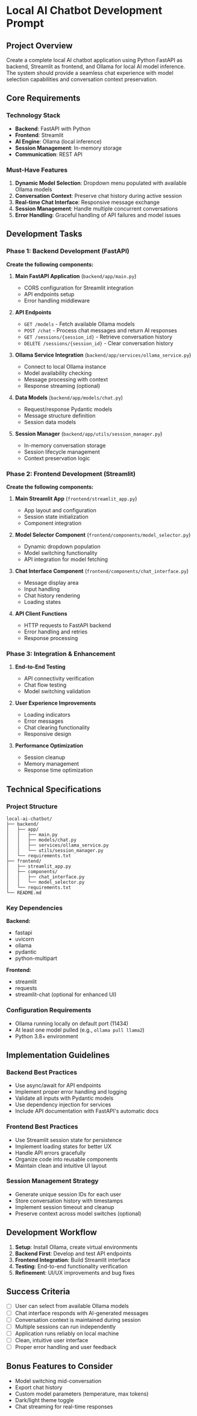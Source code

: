 # Local AI Chatbot Development Prompt

## Project Overview
Create a complete local AI chatbot application using Python FastAPI as backend, Streamlit as frontend, and Ollama for local AI model inference. The system should provide a seamless chat experience with model selection capabilities and conversation context preservation.

## Core Requirements

### Technology Stack
- **Backend**: FastAPI with Python
- **Frontend**: Streamlit
- **AI Engine**: Ollama (local inference)
- **Session Management**: In-memory storage
- **Communication**: REST API

### Must-Have Features
1. **Dynamic Model Selection**: Dropdown menu populated with available Ollama models
2. **Conversation Context**: Preserve chat history during active session
3. **Real-time Chat Interface**: Responsive message exchange
4. **Session Management**: Handle multiple concurrent conversations
5. **Error Handling**: Graceful handling of API failures and model issues

## Development Tasks

### Phase 1: Backend Development (FastAPI)
**Create the following components:**

1. **Main FastAPI Application** (`backend/app/main.py`)
   - CORS configuration for Streamlit integration
   - API endpoints setup
   - Error handling middleware

2. **API Endpoints**
   - `GET /models` - Fetch available Ollama models
   - `POST /chat` - Process chat messages and return AI responses
   - `GET /sessions/{session_id}` - Retrieve conversation history
   - `DELETE /sessions/{session_id}` - Clear conversation history

3. **Ollama Service Integration** (`backend/app/services/ollama_service.py`)
   - Connect to local Ollama instance
   - Model availability checking
   - Message processing with context
   - Response streaming (optional)

4. **Data Models** (`backend/app/models/chat.py`)
   - Request/response Pydantic models
   - Message structure definition
   - Session data models

5. **Session Manager** (`backend/app/utils/session_manager.py`)
   - In-memory conversation storage
   - Session lifecycle management
   - Context preservation logic

### Phase 2: Frontend Development (Streamlit)
**Create the following components:**

1. **Main Streamlit App** (`frontend/streamlit_app.py`)
   - App layout and configuration
   - Session state initialization
   - Component integration

2. **Model Selector Component** (`frontend/components/model_selector.py`)
   - Dynamic dropdown population
   - Model switching functionality
   - API integration for model fetching

3. **Chat Interface Component** (`frontend/components/chat_interface.py`)
   - Message display area
   - Input handling
   - Chat history rendering
   - Loading states

4. **API Client Functions**
   - HTTP requests to FastAPI backend
   - Error handling and retries
   - Response processing

### Phase 3: Integration & Enhancement
1. **End-to-End Testing**
   - API connectivity verification
   - Chat flow testing
   - Model switching validation

2. **User Experience Improvements**
   - Loading indicators
   - Error messages
   - Chat clearing functionality
   - Responsive design

3. **Performance Optimization**
   - Session cleanup
   - Memory management
   - Response time optimization

## Technical Specifications

### Project Structure
```
local-ai-chatbot/
├── backend/
│   ├── app/
│   │   ├── main.py
│   │   ├── models/chat.py
│   │   ├── services/ollama_service.py
│   │   └── utils/session_manager.py
│   └── requirements.txt
├── frontend/
│   ├── streamlit_app.py
│   ├── components/
│   │   ├── chat_interface.py
│   │   └── model_selector.py
│   └── requirements.txt
└── README.md
```

### Key Dependencies
**Backend:**
- fastapi
- uvicorn
- ollama
- pydantic
- python-multipart

**Frontend:**
- streamlit
- requests
- streamlit-chat (optional for enhanced UI)

### Configuration Requirements
- Ollama running locally on default port (11434)
- At least one model pulled (e.g., `ollama pull llama2`)
- Python 3.8+ environment

## Implementation Guidelines

### Backend Best Practices
- Use async/await for API endpoints
- Implement proper error handling and logging
- Validate all inputs with Pydantic models
- Use dependency injection for services
- Include API documentation with FastAPI's automatic docs

### Frontend Best Practices
- Use Streamlit session state for persistence
- Implement loading states for better UX
- Handle API errors gracefully
- Organize code into reusable components
- Maintain clean and intuitive UI layout

### Session Management Strategy
- Generate unique session IDs for each user
- Store conversation history with timestamps
- Implement session timeout and cleanup
- Preserve context across model switches (optional)

## Development Workflow
1. **Setup**: Install Ollama, create virtual environments
2. **Backend First**: Develop and test API endpoints
3. **Frontend Integration**: Build Streamlit interface
4. **Testing**: End-to-end functionality verification
5. **Refinement**: UI/UX improvements and bug fixes

## Success Criteria
- [ ] User can select from available Ollama models
- [ ] Chat interface responds with AI-generated messages
- [ ] Conversation context is maintained during session
- [ ] Multiple sessions can run independently
- [ ] Application runs reliably on local machine
- [ ] Clean, intuitive user interface
- [ ] Proper error handling and user feedback

## Bonus Features to Consider
- Model switching mid-conversation
- Export chat history
- Custom model parameters (temperature, max tokens)
- Dark/light theme toggle
- Chat streaming for real-time responses
